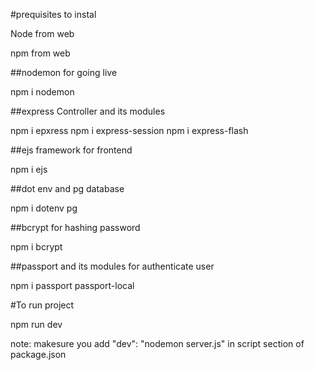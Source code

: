 #prequisites to instal

Node from web

npm from web

##nodemon for going live

npm i nodemon



##express Controller and its modules


npm i epxress
npm i express-session
npm i express-flash



##ejs framework for frontend

npm i ejs


##dot env and pg database

npm i dotenv pg


##bcrypt for hashing password

npm i bcrypt


##passport and its modules for authenticate user

npm i passport passport-local



#To run project

npm run dev


note: makesure you add "dev": "nodemon server.js" in script section of package.json


